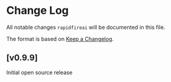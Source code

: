 # Change Log
All notable changes `rapidfireai` will be documented in this file.

The format is based on [Keep a Changelog](http://keepachangelog.com/).

## [v0.9.9]

Initial open source release
